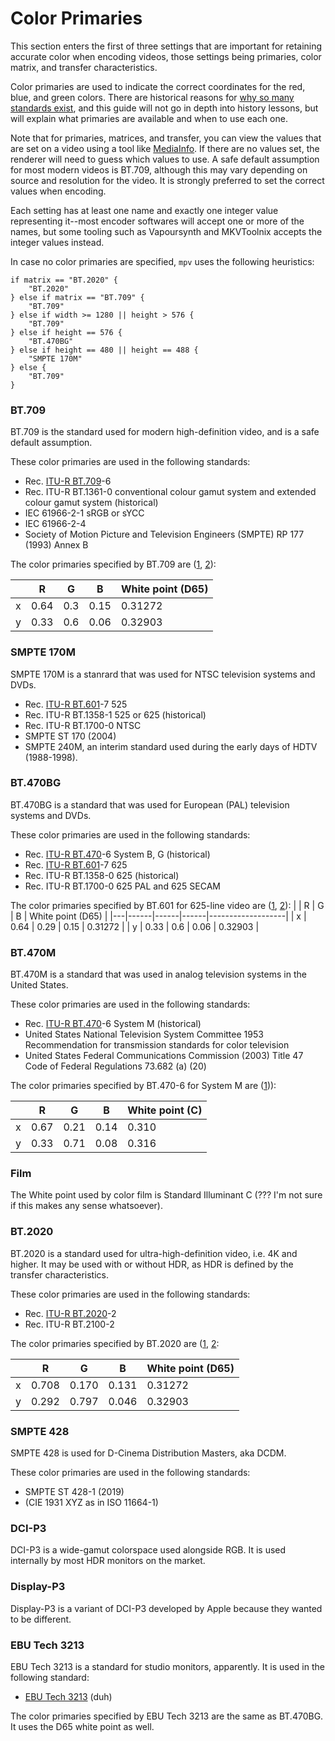 # Color Primaries

This section enters the first of three settings that are important for retaining accurate color when encoding videos, those settings being primaries, color matrix, and transfer characteristics.

Color primaries are used to indicate the correct coordinates for the red, blue, and green colors. There are historical reasons for [why so many standards exist](https://xkcd.com/927/), and this guide will not go in depth into history lessons, but will explain what primaries are available and when to use each one.

Note that for primaries, matrices, and transfer, you can view the values that are set on a video using a tool like [MediaInfo](https://mediaarea.net/en/MediaInfo). If there are no values set, the renderer will need to guess which values to use. A safe default assumption for most modern videos is BT.709, although this may vary depending on source and resolution for the video. It is strongly preferred to set the correct values when encoding.

Each setting has at least one name and exactly one integer value representing it--most encoder softwares will accept one or more of the names, but some tooling such as Vapoursynth and MKVToolnix accepts the integer values instead.

In case no color primaries are specified, `mpv` uses the following heuristics:

```
if matrix == "BT.2020" {
    "BT.2020"
} else if matrix == "BT.709" {
    "BT.709"
} else if width >= 1280 || height > 576 {
    "BT.709"
} else if height == 576 {
    "BT.470BG"
} else if height == 480 || height == 488 {
    "SMPTE 170M"
} else {
    "BT.709"
}
```

### BT.709

BT.709 is the standard used for modern high-definition video, and is a safe default assumption.

These color primaries are used in the following standards:

- Rec. [ITU-R BT.709](https://www.itu.int/rec/R-REC-BT.709/en)-6
- Rec. ITU-R BT.1361-0 conventional colour gamut
  system and extended colour gamut system (historical)
- IEC 61966-2-1 sRGB or sYCC
- IEC 61966-2-4
- Society of Motion Picture and Television Engineers
  (SMPTE) RP 177 (1993) Annex B

The color primaries specified by BT.709 are ([1](https://en.wikipedia.org/w/index.php?title=Standard_illuminant&oldid=1207711650), [2](https://en.wikipedia.org/w/index.php?title=Rec._709&oldid=1193725571)):

|   | R    | G   | B    | White point (D65) |
|---|------|-----|------|-------------------|
| x | 0.64 | 0.3 | 0.15 | 0.31272           |
| y | 0.33 | 0.6 | 0.06 | 0.32903           |

### SMPTE 170M

SMPTE 170M is a stanrard that was used for NTSC television systems and DVDs.

- Rec. [ITU-R BT.601](https://www.itu.int/rec/R-REC-BT.601/en)-7 525
- Rec. ITU-R BT.1358-1 525 or 625 (historical)
- Rec. ITU-R BT.1700-0 NTSC
- SMPTE ST 170 (2004)
- SMPTE 240M, an interim standard used during the early days of HDTV (1988-1998).

### BT.470BG

BT.470BG is a standard that was used for European (PAL) television systems and DVDs.

These color primaries are used in the following standards:

- Rec. [ITU-R BT.470](https://www.itu.int/rec/R-REC-BT.470/en)-6 System B, G (historical)
- Rec. [ITU-R BT.601](https://www.itu.int/rec/R-REC-BT.601/en)-7 625
- Rec. ITU-R BT.1358-0 625 (historical)
- Rec. ITU-R BT.1700-0 625 PAL and 625 SECAM

The color primaries specified by BT.601 for 625-line video are ([1](https://en.wikipedia.org/w/index.php?title=Standard_illuminant&oldid=1207711650), [2](https://www.itu.int/dms_pubrec/itu-r/rec/bt/R-REC-BT.601-7-201103-I!!PDF-E.pdf)):
|   | R    | G    | B    | White point (D65) |
|---|------|------|------|-------------------|
| x | 0.64 | 0.29 | 0.15 | 0.31272           |
| y | 0.33 | 0.6  | 0.06 | 0.32903           |


### BT.470M

BT.470M is a standard that was used in analog television systems in the United States.

These color primaries are used in the following standards:

- Rec. [ITU-R BT.470](https://www.itu.int/rec/R-REC-BT.470/en)-6 System M (historical)
- United States National Television System Committee
  1953 Recommendation for transmission standards for
  color television
- United States Federal Communications Commission
  (2003) Title 47 Code of Federal Regulations 73.682 (a) (20)

The color primaries specified by BT.470-6 for System M are ([1](https://www.itu.int/dms_pubrec/itu-r/rec/bt/R-REC-BT.470-6-199811-S!!PDF-E.pdf))):

|   | R    | G    | B    | White point (C) |
|---|------|------|------|-----------------|
| x | 0.67 | 0.21 | 0.14 | 0.310           |
| y | 0.33 | 0.71 | 0.08 | 0.316           |

### Film

The White point used by color film is Standard Illuminant C (??? I'm not sure if this makes any sense whatsoever).

### BT.2020

BT.2020 is a standard used for ultra-high-definition video, i.e. 4K and higher. It may be used with or without HDR, as HDR is defined by the transfer characteristics.

These color primaries are used in the following standards:

- Rec. [ITU-R BT.2020](https://www.itu.int/rec/R-REC-BT.2020-2-201510-I/en)-2
- Rec. ITU-R BT.2100-2

The color primaries specified by BT.2020 are ([1](https://en.wikipedia.org/w/index.php?title=Standard_illuminant&oldid=1207711650), [2](https://www.itu.int/dms_pubrec/itu-r/rec/bt/R-REC-BT.2020-2-201510-I!!PDF-E.pdf):

|   | R     | G     | B     | White point (D65) |
|---|-------|-------|-------|-------------------|
| x | 0.708 | 0.170 | 0.131 | 0.31272           |
| y | 0.292 | 0.797 | 0.046 | 0.32903           |

### SMPTE 428

SMPTE 428 is used for D-Cinema Distribution Masters, aka DCDM.

These color primaries are used in the following standards:

- SMPTE ST 428-1 (2019)
- (CIE 1931 XYZ as in ISO 11664-1)

### DCI-P3

DCI-P3 is a wide-gamut colorspace used alongside RGB. It is used internally by most HDR monitors on the market.

### Display-P3

Display-P3 is a variant of DCI-P3 developed by Apple because they wanted to be different.

### EBU Tech 3213

EBU Tech 3213 is a standard for studio monitors, apparently. It is used in the following standard:

- [EBU Tech 3213](https://tech.ebu.ch/docs/tech/tech3213.pdf) (duh)

The color primaries specified by EBU Tech 3213 are the same as BT.470BG. It uses the D65 white point
as well.
